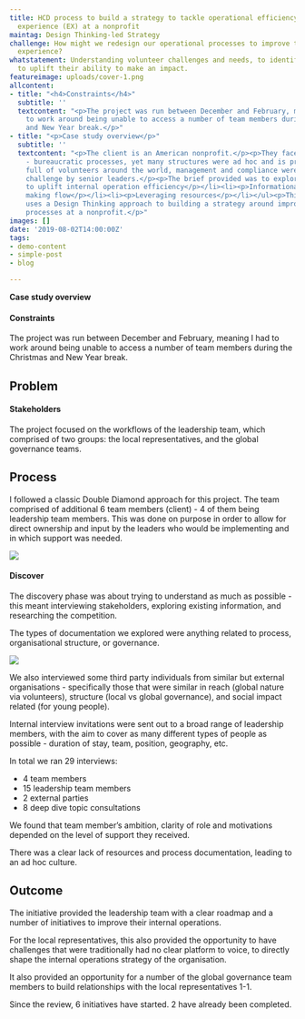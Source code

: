 ```yaml
---
title: HCD process to build a strategy to tackle operational efficiency and employee
  experience (EX) at a nonprofit
maintag: Design Thinking-led Strategy
challenge: How might we redesign our operational processes to improve the volunteer
  experience?
whatstatement: Understanding volunteer challenges and needs, to identify key opportunities
  to uplift their ability to make an impact.
featureimage: uploads/cover-1.png
allcontent:
- title: "<h4>Constraints</h4>"
  subtitle: ''
  textcontent: "<p>The project was run between December and February, meaning I had
    to work around being unable to access a number of team members during the Christmas
    and New Year break.</p>"
- title: "<p>Case study overview</p>"
  subtitle: ''
  textcontent: "<p>The client is an American nonprofit.</p><p>They faced many challenges
    - bureaucratic processes, yet many structures were ad hoc and is predominately
    full of volunteers around the world, management and compliance were cited as a
    challenge by senior leaders.</p><p>The brief provided was to explore:</p><ul><li><p>Opportunities
    to uplift internal operation efficiency</p></li><li><p>Informational and decision
    making flow</p></li><li><p>Leveraging resources</p></li></ul><p>This case study
    uses a Design Thinking approach to building a strategy around improving internal
    processes at a nonprofit.</p>"
images: []
date: '2019-08-02T14:00:00Z'
tags:
- demo-content
- simple-post
- blog

---
```

**Case study overview**

#### Constraints

The project was run between December and February, meaning I had to work around being unable to access a number of team members during the Christmas and New Year break.

## Problem

#### Stakeholders

The project focused on the workflows of the leadership team, which comprised of two groups: the local representatives, and the global governance teams.

## Process

I followed a classic Double Diamond approach for this project. The team comprised of additional 6 team members (client) - 4 of them being leadership team members. This was done on purpose in order to allow for direct ownership and input by the leaders who would be implementing and in which support was needed.

![](https://soph.ee/images/blog-images/43447-internal/1.%20Timeline.png)

#### Discover

The discovery phase was about trying to understand as much as possible - this meant interviewing stakeholders, exploring existing information, and researching the competition.

The types of documentation we explored were anything related to process, organisational structure, or governance.

![](https://soph.ee/images/blog-images/43447-internal/3.%20Files.png)

We also interviewed some third party individuals from similar but external organisations - specifically those that were similar in reach (global nature via volunteers), structure (local vs global governance), and social impact related (for young people).

Internal interview invitations were sent out to a broad range of leadership members, with the aim to cover as many different types of people as possible - duration of stay, team, position, geography, etc.

In total we ran 29 interviews:

* 4 team members
* 15 leadership team members
* 2 external parties
* 8 deep dive topic consultations

We found that team member’s ambition, clarity of role and motivations depended on the level of support they received.

There was a clear lack of resources and process documentation, leading to an ad hoc culture.

## Outcome

The initiative provided the leadership team with a clear roadmap and a number of initiatives to improve their internal operations.

For the local representatives, this also provided the opportunity to have challenges that were traditionally had no clear platform to voice, to directly shape the internal operations strategy of the organisation.

It also provided an opportunity for a number of the global governance team members to build relationships with the local representatives 1-1.

Since the review, 6 initiatives have started. 2 have already been completed.